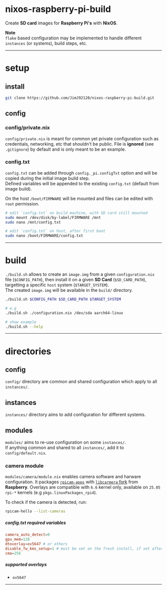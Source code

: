 # nixos-raspberry-pi-build

Create **SD card** images for **Raspberry Pi's** with **NixOS**.

**Note**  
`flake` based configuration may be implemented to handle different `instances` (or systems), build steps, etc.

---

# setup

## install

```sh
git clone https://github.com/JimJ92120/nixos-raspberry-pi-build.git
```

## config

### config/private.nix

`config/private.nix` is meant for common yet private configuration such as credentials, networking, etc that shouldn't be public.
File is **ignored** (see `.gitignore`) by default and is only meant to be an example.

### config.txt

`config.txt` can be added through `config._pi.configTxt` option and will be copied during the initial image build step.  
Defined variables will be appended to the existing `config.txt` (default from image build).

On the host `/boot/FIRMWARE` will be mounted and files can be edited with `root` permission.

```sh
# edit `config.txt` on build machine, with SD card still mounted
sudo mount /dev/disk/by-label/FIRMWARE /mnt
sudo nano /mnt/config.txt

# edit `config.txt` on host, after first boot
sudo nano /boot/FIRMWARE/config.txt
```

---

# build

`./build.sh` allows to create an `image.img` from a given `configuration.nix` file (`$CONFIG_PATH`), then install it on a given **SD Card** (`$SD_CARD_PATH`), targetting a specific `host` system (`$TARGET_SYSTEM`).  
The created `image.img` will be available in the `build/` directory.

```sh
./build.sh $CONFIG_PATH $SD_CARD_PATH $TARGET_SYSTEM

# e.g
./build.sh ./configuration.nix /dev/sda aarch64-linux

# show example
./build.sh --help
```

---

# directories

## config

`config/` directory are common and shared configuration which apply to all `instances/`.

## instances

`instances/` directory aims to add configuration for different systems.

## modules

`modules/` aims to re-use configuration on some `instances/`.  
If anything common and shared to all `instances/`, add it to `config/default.nix`.

### camera module

`modules/camera/module.nix` enables camera software and harware configuration.
It packages [`rpicam-apps`](https://github.com/raspberrypi/rpicam-apps) with [`libcarmera` fork](https://github.com/raspberrypi/libcamera) from **Raspberry**.
Overlays are compatible with `6.6` kernel only, available on `25.05` `rpi-*` kernels (e.g `pkgs.linuxPackages_rpi4`).

To check if the camera is detected, run:

```sh
rpicam-hello --list-cameras
```

##### config.txt required variables

```conf
camera_auto_detect=0
gpu_mem=128
dtoverlay=ov5647 # or others
disable_fw_kms_setup=1 # must be set on the fresh install, if set after the 1st boot, camera won't be deteced
cma=256
```

##### supported overlays

- `ov5647`

---
